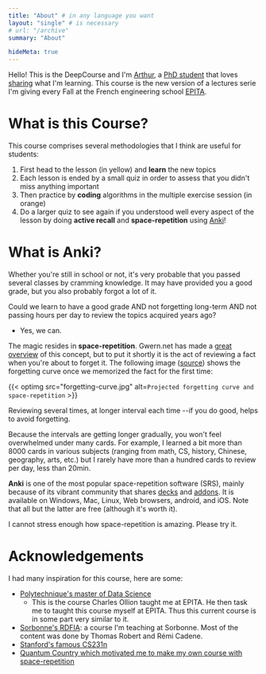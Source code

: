 ```yaml
---
title: "About" # in any language you want
layout: "single" # is necessary
# url: "/archive"
summary: "About"

hideMeta: true
---
```


Hello! This is the DeepCourse and I'm [Arthur](https://arthurdouillard.com), a [PhD student](https://scholar.google.com/citations?user=snwgZBIAAAAJ&hl=en) that loves [sharing](https://twitter.com/Ar_Douillard) what I'm learning.
This course is the new version of a lectures serie I'm giving every Fall
at the French engineering school [EPITA](https://www.epita.fr/en/).

# What is this Course?

This course comprises several methodologies that I think are useful for students:

1. First head to the lesson (in yellow) and **learn** the new topics
2. Each lesson is ended by a small quiz in order to assess that you didn't miss anything important
3. Then practice by **coding** algorithms in the multiple exercise session (in orange)
4. Do a larger quiz to see again if you understood well every aspect of the lesson by doing **active recall** and **space-repetition** using [Anki](https://ankiweb.net/)!

# What is Anki?

Whether you're still in school or not, it's very probable that you passed several classes
by cramming knowledge. It may have provided you a good grade, but you also probably
forgot a lot of it.

Could we learn to have a good grade AND not forgetting long-term AND not passing hours
per day to review the topics acquired years ago?
- Yes, we can.

The magic resides in **space-repetition**. Gwern.net has made a [great overview](https://www.gwern.net/Spaced-repetition#) of this concept, but to put it shortly it is the act of reviewing a fact when you're
about to forget it. The following image ([source](https://www.wired.com/2008/04/ff-wozniak/)) shows the
forgetting curve once we memorized the fact for the first time:

{{< optimg src="forgetting-curve.jpg" alt=`Projected forgetting curve and space-repetition` >}}

Reviewing several times, at longer interval each time --if you do good, helps to avoid forgetting.

Because the intervals are getting longer gradually, you won't feel overwhelmed under many cards.
For example, I learned a bit more than 8000 cards in various subjects (ranging from math, CS, history, Chinese, geography, arts, etc.) but I rarely have more than a hundred
cards to review per day, less than 20min.

**Anki** is one of the most popular space-repetition software (SRS), mainly because of its
vibrant community that shares [decks](https://ankiweb.net/shared/decks/) and [addons](https://ankiweb.net/shared/addons/). It is available on Windows, Mac, Linux, Web browsers, android, and iOS. Note that all but the latter are free (although it's worth it).

I cannot stress enough how space-repetition is amazing. Please try it.


# Acknowledgements

I had many inspiration for this course, here are some:

- [Polytechnique's master of Data Science](https://m2dsupsdlclass.github.io/lectures-labs/)
    - This is the course Charles Ollion taught me at EPITA. He then task me to taught this course myself at EPITA. Thus this current course is in some part very similar to it.
- [Sorbonne's RDFIA](https://rdfia.github.io/index.html): a course I'm teaching at Sorbonne. Most of the content was done by Thomas Robert and Rémi Cadene.
- [Stanford's famous CS231n](http://cs231n.stanford.edu/)
- [Quantum Country which motivated me to make my own course with space-repetition](https://quantum.country/)
